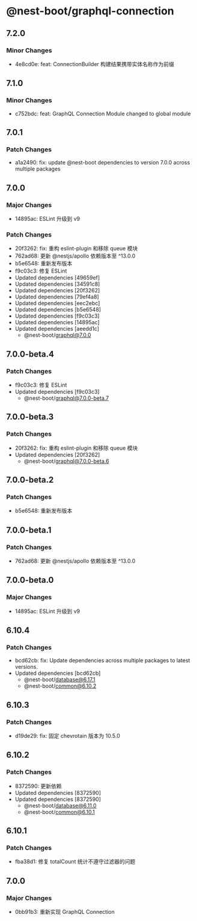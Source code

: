# @nest-boot/graphql-connection

## 7.2.0

### Minor Changes

- 4e8cd0e: feat: ConnectionBuilder 构建结果携带实体名称作为前缀

## 7.1.0

### Minor Changes

- c752bdc: feat: GraphQL Connection Module changed to global module

## 7.0.1

### Patch Changes

- a1a2490: fix: update @nest-boot dependencies to version 7.0.0 across multiple packages

## 7.0.0

### Major Changes

- 14895ac: ESLint 升级到 v9

### Patch Changes

- 20f3262: fix: 重构 eslint-plugin 和移除 queue 模块
- 762ad68: 更新 @nestjs/apollo 依赖版本至 ^13.0.0
- b5e6548: 重新发布版本
- f9c03c3: 修复 ESLint
- Updated dependencies [49659ef]
- Updated dependencies [34591c8]
- Updated dependencies [20f3262]
- Updated dependencies [79ef4a8]
- Updated dependencies [eec2ebc]
- Updated dependencies [b5e6548]
- Updated dependencies [f9c03c3]
- Updated dependencies [14895ac]
- Updated dependencies [aeedd1c]
  - @nest-boot/graphql@7.0.0

## 7.0.0-beta.4

### Patch Changes

- f9c03c3: 修复 ESLint
- Updated dependencies [f9c03c3]
  - @nest-boot/graphql@7.0.0-beta.7

## 7.0.0-beta.3

### Patch Changes

- 20f3262: fix: 重构 eslint-plugin 和移除 queue 模块
- Updated dependencies [20f3262]
  - @nest-boot/graphql@7.0.0-beta.6

## 7.0.0-beta.2

### Patch Changes

- b5e6548: 重新发布版本

## 7.0.0-beta.1

### Patch Changes

- 762ad68: 更新 @nestjs/apollo 依赖版本至 ^13.0.0

## 7.0.0-beta.0

### Major Changes

- 14895ac: ESLint 升级到 v9

## 6.10.4

### Patch Changes

- bcd62cb: fix: Update dependencies across multiple packages to latest versions.
- Updated dependencies [bcd62cb]
  - @nest-boot/database@6.17.1
  - @nest-boot/common@6.10.2

## 6.10.3

### Patch Changes

- d19de29: fix: 固定 chevrotain 版本为 10.5.0

## 6.10.2

### Patch Changes

- 8372590: 更新依赖
- Updated dependencies [8372590]
- Updated dependencies [8372590]
  - @nest-boot/database@6.11.0
  - @nest-boot/common@6.10.1

## 6.10.1

### Patch Changes

- fba38d1: 修复 totalCount 统计不遵守过滤器的问题

## 7.0.0

### Major Changes

- 0bb91b3: 重新实现 GraphQL Connection
